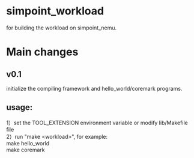 # simpoint_workload
for building the workload on simpoint_nemu.

# Main changes
## v0.1
initialize the compiling framework and hello_world/coremark programs.
## usage:
1）set the TOOL_EXTENSION environment variable or modify lib/Makefile file  
2）run "make \<workload\>", for example:  
  make hello_world  
  make coremark





